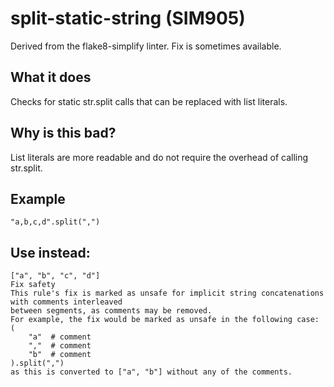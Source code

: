 # split-static-string (SIM905)
Derived from the flake8-simplify linter.
Fix is sometimes available.
## What it does
Checks for static str.split calls that can be replaced with list literals.
## Why is this bad?
List literals are more readable and do not require the overhead of calling str.split.
## Example
```
"a,b,c,d".split(",")
```
## Use instead:
```
["a", "b", "c", "d"]
Fix safety
This rule's fix is marked as unsafe for implicit string concatenations with comments interleaved
between segments, as comments may be removed.
For example, the fix would be marked as unsafe in the following case:
(
    "a"  # comment
    ","  # comment
    "b"  # comment
).split(",")
as this is converted to ["a", "b"] without any of the comments.
```